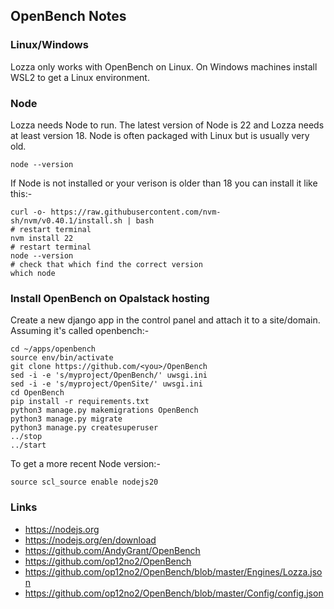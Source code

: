 ## OpenBench Notes

### Linux/Windows

Lozza only works with OpenBench on Linux. On Windows machines install WSL2 to get a Linux environment.

### Node

Lozza needs Node to run. The latest version of Node is 22 and Lozza needs at least version 18. Node is often packaged with Linux but is usually very old.

```
node --version
```

If Node is not installed or your verison is older than 18 you can install it like this:-

```
curl -o- https://raw.githubusercontent.com/nvm-sh/nvm/v0.40.1/install.sh | bash
# restart terminal
nvm install 22
# restart terminal
node --version
# check that which find the correct version
which node
```

### Install OpenBench on Opalstack hosting

Create a new django app in the control panel and attach it to a site/domain. Assuming it's called openbench:-

```
cd ~/apps/openbench 
source env/bin/activate
git clone https://github.com/<you>/OpenBench 
sed -i -e 's/myproject/OpenBench/' uwsgi.ini
sed -i -e 's/myproject/OpenSite/' uwsgi.ini
cd OpenBench
pip install -r requirements.txt 
python3 manage.py makemigrations OpenBench 
python3 manage.py migrate 
python3 manage.py createsuperuser 
../stop
../start
```

To get a more recent Node version:-

```
source scl_source enable nodejs20
```

### Links

- https://nodejs.org
- https://nodejs.org/en/download
- https://github.com/AndyGrant/OpenBench
- https://github.com/op12no2/OpenBench
- https://github.com/op12no2/OpenBench/blob/master/Engines/Lozza.json
- https://github.com/op12no2/OpenBench/blob/master/Config/config.json


